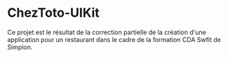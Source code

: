 # ChezToto-UIKit

Ce projet est le résultat de la correction partielle de la création d'une application pour un restaurant dans le cadre de la formation CDA Swfit de Simplon.
